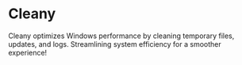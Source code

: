 # Cleany
Cleany optimizes Windows performance by cleaning temporary files, updates, and logs. Streamlining system efficiency for a smoother experience!
